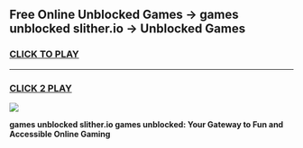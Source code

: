 
## Free Online Unblocked Games → games unblocked slither.io → Unblocked Games
<h3>
<a href="https://premium.freeplayer.one?title=games_unblocked_slither.io&ref=21F">CLICK TO PLAY</a></h3>
<hr>

<h3>
<a href="https://premium.freeplayer.one?title=games_unblocked_slither.io&ref=21F">CLICK 2 PLAY</a>
  
</h3>

<a href="https://premium.freeplayer.one?title=games_unblocked_slither.io&ref=21F/"><img src="https://clearcache.store/games.png"></a>


**games unblocked slither.io games unblocked: Your Gateway to Fun and Accessible Online Gaming**
